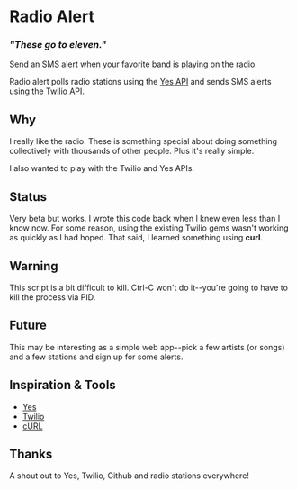 # Radio Alert

### *"These go to eleven."* 

Send an SMS alert when your favorite band is playing on the radio.

Radio alert polls radio stations using the [Yes API](http://api.yes.com) and sends SMS alerts using the [Twilio API](http://www.twilio.com).

## Why

I really like the radio. These is something special about doing something collectively with thousands of other people. Plus it's really simple.

I also wanted to play with the Twilio and Yes APIs.

## Status

Very beta but works. I wrote this code back when I knew even less than I know now. For some reason, using the existing Twilio gems wasn't working as quickly as I had hoped. That said, I learned something using **curl**.

## Warning

This script is a bit difficult to kill. Ctrl-C won't do it--you're going to have to kill the process via PID.

## Future

This may be interesting as a simple web app--pick a few artists (or songs) and a few stations and sign up for some alerts.

## Inspiration & Tools

* [Yes](http://yes.com/)
* [Twilio](http://www.twilio.com)
* [cURL](http://curl.haxx.se/)

## Thanks

A shout out to Yes, Twilio, Github and radio stations everywhere!